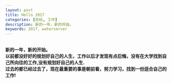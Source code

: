 ```yaml
---
layout: post
title: Hello 2017
categories: [目标, 工作]
description: 新的一年，新的开始。
keywords: 2017, waterserver
---
```


<br><b>新的一年，新的开始。</b>
<br><b>以前都没好好的规划好自己的人生，工作以后才发现有点后悔，没有在大学找到自己所向往的工作,没有规划好自己的人生.</b>
<br><b>过去的都已经过去了，现在最重要的事是朝前看，努力学习，找到一份适合自己的工作!</b>
